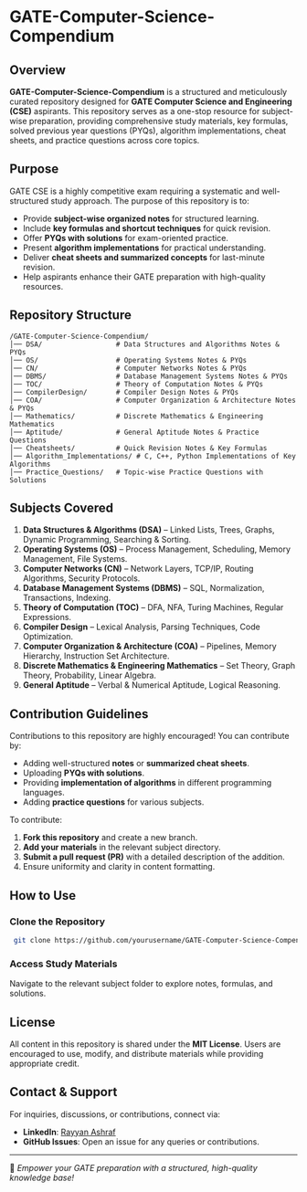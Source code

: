 # GATE-Computer-Science-Compendium

## Overview
**GATE-Computer-Science-Compendium** is a structured and meticulously curated repository designed for **GATE Computer Science and Engineering (CSE)** aspirants. This repository serves as a one-stop resource for subject-wise preparation, providing comprehensive study materials, key formulas, solved previous year questions (PYQs), algorithm implementations, cheat sheets, and practice questions across core topics. 

## Purpose
GATE CSE is a highly competitive exam requiring a systematic and well-structured study approach. The purpose of this repository is to:
- Provide **subject-wise organized notes** for structured learning.
- Include **key formulas and shortcut techniques** for quick revision.
- Offer **PYQs with solutions** for exam-oriented practice.
- Present **algorithm implementations** for practical understanding.
- Deliver **cheat sheets and summarized concepts** for last-minute revision.
- Help aspirants enhance their GATE preparation with high-quality resources.

## Repository Structure
```
/GATE-Computer-Science-Compendium/
│── DSA/                  # Data Structures and Algorithms Notes & PYQs
│── OS/                   # Operating Systems Notes & PYQs
│── CN/                   # Computer Networks Notes & PYQs
│── DBMS/                 # Database Management Systems Notes & PYQs
│── TOC/                  # Theory of Computation Notes & PYQs
│── CompilerDesign/       # Compiler Design Notes & PYQs
│── COA/                  # Computer Organization & Architecture Notes & PYQs
│── Mathematics/          # Discrete Mathematics & Engineering Mathematics
│── Aptitude/             # General Aptitude Notes & Practice Questions
│── Cheatsheets/          # Quick Revision Notes & Key Formulas
│── Algorithm_Implementations/ # C, C++, Python Implementations of Key Algorithms
│── Practice_Questions/   # Topic-wise Practice Questions with Solutions
```

## Subjects Covered
1. **Data Structures & Algorithms (DSA)** – Linked Lists, Trees, Graphs, Dynamic Programming, Searching & Sorting.
2. **Operating Systems (OS)** – Process Management, Scheduling, Memory Management, File Systems.
3. **Computer Networks (CN)** – Network Layers, TCP/IP, Routing Algorithms, Security Protocols.
4. **Database Management Systems (DBMS)** – SQL, Normalization, Transactions, Indexing.
5. **Theory of Computation (TOC)** – DFA, NFA, Turing Machines, Regular Expressions.
6. **Compiler Design** – Lexical Analysis, Parsing Techniques, Code Optimization.
7. **Computer Organization & Architecture (COA)** – Pipelines, Memory Hierarchy, Instruction Set Architecture.
8. **Discrete Mathematics & Engineering Mathematics** – Set Theory, Graph Theory, Probability, Linear Algebra.
9. **General Aptitude** – Verbal & Numerical Aptitude, Logical Reasoning.

## Contribution Guidelines
Contributions to this repository are highly encouraged! You can contribute by:
- Adding well-structured **notes** or **summarized cheat sheets**.
- Uploading **PYQs with solutions**.
- Providing **implementation of algorithms** in different programming languages.
- Adding **practice questions** for various subjects.

To contribute:
1. **Fork this repository** and create a new branch.
2. **Add your materials** in the relevant subject directory.
3. **Submit a pull request (PR)** with a detailed description of the addition.
4. Ensure uniformity and clarity in content formatting.

## How to Use
### Clone the Repository
```sh
 git clone https://github.com/yourusername/GATE-Computer-Science-Compendium.git
```

### Access Study Materials
Navigate to the relevant subject folder to explore notes, formulas, and solutions.

## License
All content in this repository is shared under the **MIT License**. Users are encouraged to use, modify, and distribute materials while providing appropriate credit.

## Contact & Support
For inquiries, discussions, or contributions, connect via:
- **LinkedIn**: [Rayyan Ashraf](https://www.linkedin.com/in/rayyanashraf/)
- **GitHub Issues**: Open an issue for any queries or contributions.

---
📌 *Empower your GATE preparation with a structured, high-quality knowledge base!*
